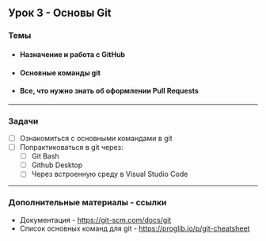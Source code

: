 ## Урок 3 - Основы Git
### Темы
- #### Назначение и работа с GitHub
- #### Основные команды git
- #### Все, что нужно знать об оформлении Pull Requests
____

### Задачи
- [ ] Ознакомиться с основными командами в git 
- [ ] Попрактиковаться в git через:
  - [ ] Git Bash
  - [ ] Github Desktop
  - [ ] Через встроенную среду в Visual Studio Code
____
### Дополнительные материалы - ссылки
- Документация - https://git-scm.com/docs/git
- Список основных команд для git - https://proglib.io/p/git-cheatsheet
